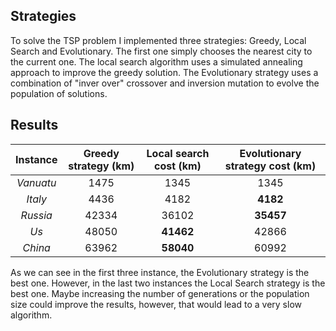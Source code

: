 ## Strategies

To solve the TSP problem I implemented three strategies: Greedy, Local Search and Evolutionary.
The first one simply chooses the nearest city to the current one. The local search algorithm uses a simulated annealing approach to improve the greedy solution. 
The Evolutionary strategy uses a combination of "inver over" crossover and inversion mutation to evolve the population of solutions.

## Results

| Instance |Greedy strategy (km)| Local search cost (km) | Evolutionary strategy cost (km)|
|:--------:|:------------:|:------------:|:---------------------:| 
| *Vanuatu*   | 1475      | 1345          | 1345                  |
| *Italy* |   4436 | 4182 | **4182** |
| *Russia* | 42334 | 36102 | **35457** |
| *Us* | 48050 | **41462** | 42866 |
| *China* | 63962 |**58040**  | 60992 | 

As we can see in the first three instance, the Evolutionary strategy is the best one. However, in the last two instances the Local Search strategy is the best one. Maybe increasing the number of generations or the population size could improve the results, however, that would lead to a very slow algorithm. 
